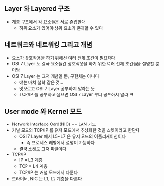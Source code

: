 ## Layer 와 Layered 구조
- 계층 구조에서 각 요소들은 서로 존립한다
	- 하위 요소가 있어야 상위 요소가 존재할 수 있다

## 네트워크와 네트워킹 그리고 개념
- 요소가 상호작용을 하기 위해선 여러 전제 조건이 필요하다
- OSI 7 Layer 도 결국 요소들간 상호작용을 하기 위한 여러 전제 조건들을 설명할 뿐이당
- OSI 7 Layer 는 그저 개념일 뿐, 구현체는 아니다
	- 얘는 마치 철학 같은 것...
	- 멋모르고 OSI 7 Layer 공부하지 말라는 뜻
	- TCP/IP 를 공부하고 싶으면 OSI 7 Layer 부터 공부하지 말라 ㅋ

## User mode 와 Kernel 모드
- Network Interface Card(NIC) == LAN 카드
- 커널 모드의 TCP/IP 를 유저 모드에서 추상화한 것을 소켓이라고 한단다
	- OSI 7 Layer 에서 L5~L7 은 유저 모드의 어플리케이션이다
		- 즉 프로세스 레벨에서 설명이 가능하다
	- 결국 소켓도 그저 파일이다
- TCP/IP 
	- IP = L3 계층
	- TCP = L4 계층
	- TCP/IP 는 커널 모드에서 다룬다
- 드라이버, NIC 는 L1, L2 계층을 다룬다